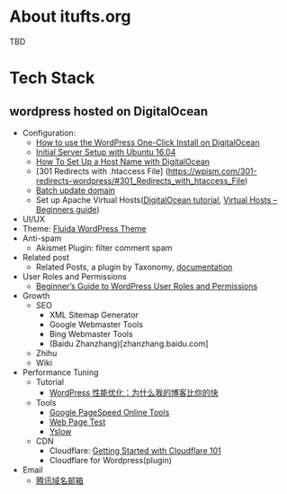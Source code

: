 # About itufts.org
TBD

# Tech Stack
## wordpress hosted on DigitalOcean
* Configuration:
  * [How to use the WordPress One-Click Install on DigitalOcean](https://www.digitalocean.com/community/tutorials/how-to-use-the-wordpress-one-click-install-on-digitalocean)
  * [Initial Server Setup with Ubuntu 16.04](https://www.digitalocean.com/community/tutorials/initial-server-setup-with-ubuntu-16-04)
  * [How To Set Up a Host Name with DigitalOcean](https://www.digitalocean.com/community/tutorials/how-to-set-up-a-host-name-with-digitalocean)
   * [301 Redirects with .htaccess File] (https://wpism.com/301-redirects-wordpress/#301_Redirects_with_htaccess_File)
   * [Batch update domain](http://www.2zzt.com/jcandcj/5883.html)
   * Set up Apache Virtual Hosts([DigitalOcean tutorial](https://www.digitalocean.com/community/tutorials/how-to-set-up-apache-virtual-hosts-on-ubuntu-16-04), [Virtual Hosts – Beginners guide](https://wp-dreams.com/articles/2015/01/virtual-hosts-beginners-guide-to-digital-ocean/))
* UI/UX
 * Theme: [Fluida WordPress Theme](https://www.cryoutcreations.eu/wordpress-themes/fluida)
* Anti-spam
  * Akismet Plugin: filter comment spam
* Related post
  * Related Posts, a plugin by Taxonomy, [documentation](https://keesiemeijer.wordpress.com/related-posts-by-taxonomy/)
* User Roles and Permissions
  * [Beginner’s Guide to WordPress User Roles and Permissions](http://www.wpbeginner.com/beginners-guide/wordpress-user-roles-and-permissions/?display=wide)
* Growth 
  * SEO
    * XML Sitemap Generator
    * Google Webmaster Tools
    * Bing Webmaster Tools
    * (Baidu Zhanzhang)[zhanzhang.baidu.com]
  * Zhihu
  * Wiki
* Performance Tuning
  * Tutorial
     * [WordPress 性能优化：为什么我的博客比你的快](http://blog.wpjam.com/article/wordpress-performance/)
  * Tools
     * [Google PageSpeed Online Tools](https://developers.google.com/speed/pagespeed/insights/)
     * [Web Page Test](https://www.webpagetest.org)
     * [Yslow](http://yslow.org/)
  * CDN
     * Cloudflare: [Getting Started with Cloudflare 101](https://support.cloudflare.com/hc/en-us/sections/200820158-Cloudflare-101)
     * Cloudflare for Wordpress(plugin)
* Email
  * [腾讯域名邮箱](https://exmail.qq.com/login)
 
